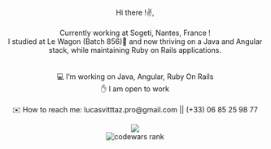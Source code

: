 <div align="center">
  Hi there !✌️, <br><br>
  Currently working at Sogeti, Nantes, France ! <br>
  I studied at Le Wagon (Batch 856)🚋 and now thriving on a Java and Angular stack, while maintaining Ruby on Rails applications.<br><br>
  <br>
  💻 I’m working on Java, Angular, Ruby On Rails<br>
  ✋ I am open to work<br><br>
  ✉️ How to reach me: lucasvitttaz.pro@gmail.com || (+33) 06 85 25 98 77<br>

  ![](https://komarev.com/ghpvc/?username=lucas-vittaz&color=green)<br>
  <img src="https://www.codewars.com/users/lucas-vittaz/badges/large" alt="codewars rank"><br>
</div>
